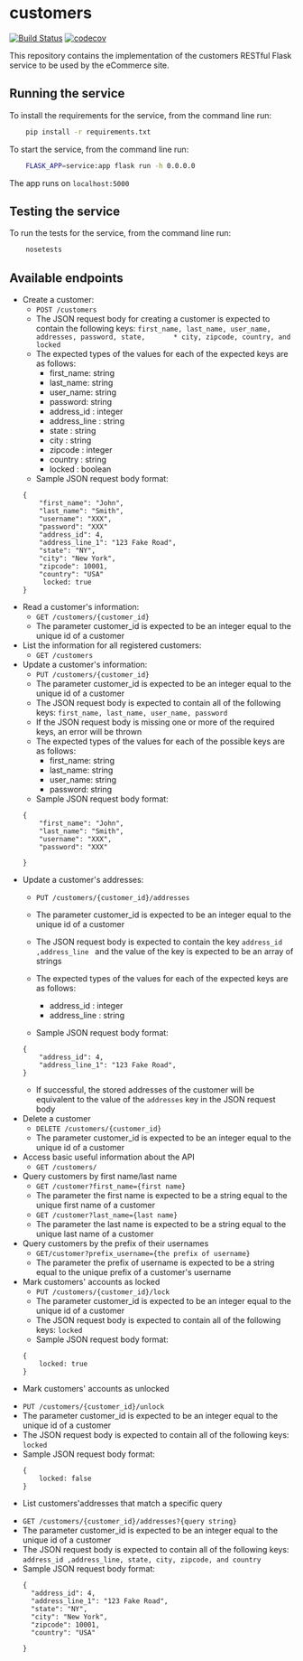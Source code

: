 # customers
[![Build Status](https://app.travis-ci.com/devops-customers-squad/customers.svg?branch=main)](https://app.travis-ci.com/devops-customers-squad/customers)
[![codecov](https://codecov.io/gh/devops-customers-squad/customers/branch/main/graph/badge.svg?token=4E1ONO9584)](https://codecov.io/gh/devops-customers-squad/customers)

This repository contains the implementation of the customers RESTful Flask service to be used by the eCommerce site.

## Running the service
To install the requirements for the service, from the command line run:
```bash
    pip install -r requirements.txt
```

To start the service, from the command line run:
```bash
    FLASK_APP=service:app flask run -h 0.0.0.0
```

The app runs on `localhost:5000`

## Testing the service 
To run the tests for the service, from the command line run:
```bash
    nosetests
```

## Available endpoints

- Create a customer: 
    * `POST /customers`
    * The JSON request body for creating a customer is expected to contain the following keys: ``first_name, last_name, user_name, addresses, password, state,       * city, zipcode, country, and locked``
    * The expected types of the values for each of the expected keys are as follows:
        - first_name: string
        - last_name: string 
        - user_name: string
        - password: string 
        - address_id : integer
        - address_line : string
        - state : string
        - city : string
        - zipcode : integer
        - country : string
        - locked : boolean
    * Sample JSON request body format:
    ```
    {
        "first_name": "John",  
        "last_name": "Smith",  
        "username": "XXX",  
        "password": "XXX" 
        "address_id": 4,      
        "address_line_1": "123 Fake Road",  
        "state": "NY",
        "city": "New York",
        "zipcode": 10001,
        "country": "USA"
         locked: true
    }
    ```
- Read a customer's information:
    * `GET /customers/{customer_id}`
    * The parameter customer_id is expected to be an integer equal to the unique id of a customer
- List the information for all registered customers:
    * `GET /customers`
- Update a customer's information:
    * `PUT /customers/{customer_id}`
    * The parameter customer_id is expected to be an integer equal to the unique id of a customer
    * The JSON request body is expected to contain all of the following keys: ``first_name, last_name, user_name, password``
    * If the JSON request body is missing one or more of the required keys, an error will be thrown
    * The expected types of the values for each of the possible keys are as follows:
        - first_name: string
        - last_name: string
        - user_name: string
        - password: string 
    * Sample JSON request body format:
    ```
    { 
        "first_name": "John",  
        "last_name": "Smith",  
        "username": "XXX", 
        "password": "XXX" 
        
    }
    ```
- Update a customer's addresses:
    * `PUT /customers/{customer_id}/addresses`
    * The parameter customer_id is expected to be an integer equal to the unique id of a customer
    * The JSON request body is expected to contain the key ``address_id ,address_line `` and the value of the key is expected to be an array of strings
    * The expected types of the values for each of the expected keys are as follows:
     
        - address_id : integer
        - address_line : string
        
   
    * Sample JSON request body format:
    ```
    { 
        "address_id": 4,      
        "address_line_1": "123 Fake Road",   
    }
    ```
    * If successful, the stored addresses of the customer will be equivalent to the value of the ``addresses`` key in the JSON request body
- Delete a customer
    * `DELETE /customers/{customer_id}`
    * The parameter customer_id is expected to be an integer equal to the unique id of a customer
- Access basic useful information about the API
    * `GET /customers/`
- Query customers by first name/last name
    * `GET /customer?first_name={first name}`
    * The parameter the first name is expected to be a string equal to the unique first name of a customer
    * `GET /customer?last_name={last name}`
    * The parameter the last name is expected to be a string equal to the unique last name of a customer
- Query customers by the prefix of their usernames
    * `GET/customer?prefix_username={the prefix of username}`
    * The parameter the prefix of username is expected to be a string equal to the unique prefix of a customer's username
- Mark customers' accounts as locked
    * `PUT /customers/{customer_id}/lock`
    * The parameter customer_id is expected to be an integer equal to the unique id of a customer
    * The JSON request body is expected to contain all of the following keys: ``locked``
    * Sample JSON request body format:
    ```
    { 
        locked: true  
    }
    ```
- Mark customers' accounts as unlocked
 * `PUT /customers/{customer_id}/unlock`
 * The parameter customer_id is expected to be an integer equal to the unique id of a customer
 * The JSON request body is expected to contain all of the following keys: ``locked``  
 * Sample JSON request body format:
    ```
    { 
        locked: false  
    }
    ```
- List customers'addresses that match a specific query
* `GET /customers/{customer_id}/addresses?{query string}`
* The parameter customer_id is expected to be an integer equal to the unique id of a customer
* The JSON request body is expected to contain all of the following keys: ``address_id ,address_line, state, city, zipcode, and country``
* Sample JSON request body format:
    ```
    {   
      "address_id": 4,      
      "address_line_1": "123 Fake Road",
      "state": "NY",
      "city": "New York",
      "zipcode": 10001,
      "country": "USA"
      
    }
    ```
